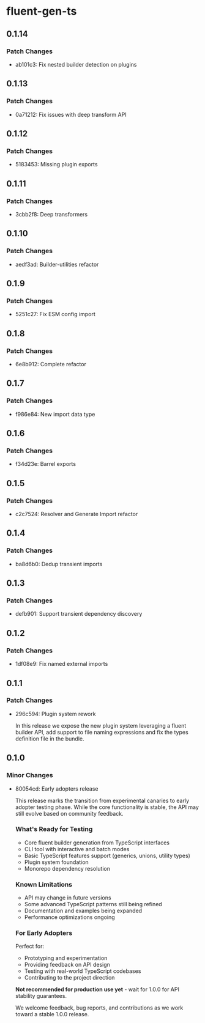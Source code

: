 # fluent-gen-ts

## 0.1.14

### Patch Changes

- ab101c3: Fix nested builder detection on plugins

## 0.1.13

### Patch Changes

- 0a71212: Fix issues with deep transform API

## 0.1.12

### Patch Changes

- 5183453: Missing plugin exports

## 0.1.11

### Patch Changes

- 3cbb2f8: Deep transformers

## 0.1.10

### Patch Changes

- aedf3ad: Builder-utilities refactor

## 0.1.9

### Patch Changes

- 5251c27: Fix ESM config import

## 0.1.8

### Patch Changes

- 6e8b912: Complete refactor

## 0.1.7

### Patch Changes

- f986e84: New import data type

## 0.1.6

### Patch Changes

- f34d23e: Barrel exports

## 0.1.5

### Patch Changes

- c2c7524: Resolver and Generate Import refactor

## 0.1.4

### Patch Changes

- ba8d6b0: Dedup transient imports

## 0.1.3

### Patch Changes

- defb901: Support transient dependency discovery

## 0.1.2

### Patch Changes

- 1df08e9: Fix named external imports

## 0.1.1

### Patch Changes

- 296c594: Plugin system rework

  In this release we expose the new plugin system leveraging a fluent builder
  API, add support to file naming expressions and fix the types definition file
  in the bundle.

## 0.1.0

### Minor Changes

- 80054cd: Early adopters release

  This release marks the transition from experimental canaries to early adopter
  testing phase. While the core functionality is stable, the API may still
  evolve based on community feedback.

  ### What's Ready for Testing
  - Core fluent builder generation from TypeScript interfaces
  - CLI tool with interactive and batch modes
  - Basic TypeScript features support (generics, unions, utility types)
  - Plugin system foundation
  - Monorepo dependency resolution

  ### Known Limitations
  - API may change in future versions
  - Some advanced TypeScript patterns still being refined
  - Documentation and examples being expanded
  - Performance optimizations ongoing

  ### For Early Adopters

  Perfect for:
  - Prototyping and experimentation
  - Providing feedback on API design
  - Testing with real-world TypeScript codebases
  - Contributing to the project direction

  **Not recommended for production use yet** - wait for 1.0.0 for API stability
  guarantees.

  We welcome feedback, bug reports, and contributions as we work toward a stable
  1.0.0 release.
